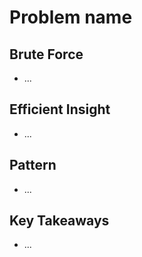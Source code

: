 # Problem name

## Brute Force
- ...

## Efficient Insight
- ...

## Pattern
- ...

## Key Takeaways
- ...

